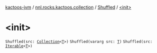 [kactoos-jvm](../../index.md) / [nnl.rocks.kactoos.collection](../index.md) / [Shuffled](index.md) / [&lt;init&gt;](./-init-.md)

# &lt;init&gt;

`Shuffled(src: `[`Collection`](https://kotlinlang.org/api/latest/jvm/stdlib/kotlin.collections/-collection/index.html)`<`[`T`](index.md#T)`>)`
`Shuffled(vararg src: `[`T`](index.md#T)`)`
`Shuffled(src: `[`Iterable`](https://kotlinlang.org/api/latest/jvm/stdlib/kotlin.collections/-iterable/index.html)`<`[`T`](index.md#T)`>)`